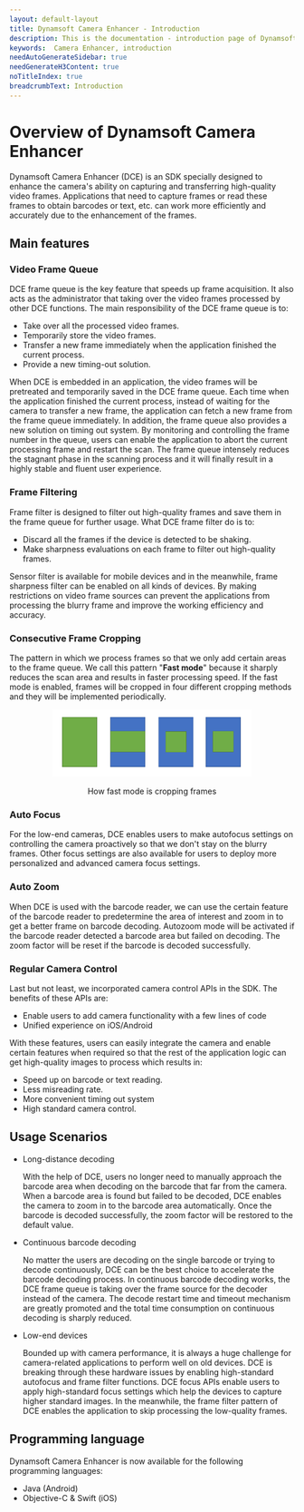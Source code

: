 ```yaml
---
layout: default-layout
title: Dynamsoft Camera Enhancer - Introduction
description: This is the documentation - introduction page of Dynamsoft Camera Enhancer.
keywords:  Camera Enhancer, introduction
needAutoGenerateSidebar: true
needGenerateH3Content: true
noTitleIndex: true
breadcrumbText: Introduction
---
```


# Overview of Dynamsoft Camera Enhancer

Dynamsoft Camera Enhancer (DCE) is an SDK specially designed to enhance the camera's ability on capturing and transferring high-quality video frames. Applications that need to capture frames or read these frames to obtain barcodes or text, etc. can work more efficiently and accurately due to the enhancement of the frames.

## Main features

### **Video Frame Queue**

DCE frame queue is the key feature that speeds up frame acquisition. It also acts as the administrator that taking over the video frames processed by other DCE functions. The main responsibility of the DCE frame queue is to:

- Take over all the processed video frames.
- Temporarily store the video frames.
- Transfer a new frame immediately when the application finished the current process.
- Provide a new timing-out solution.

When DCE is embedded in an application, the video frames will be pretreated and temporarily saved in the DCE frame queue. Each time when the application finished the current process, instead of waiting for the camera to transfer a new frame, the application can fetch a new frame from the frame queue immediately. In addition, the frame queue also provides a new solution on timing out system. By monitoring and controlling the frame number in the queue, users can enable the application to abort the current processing frame and restart the scan. The frame queue intensely reduces the stagnant phase in the scanning process and it will finally result in a highly stable and fluent user experience.

### **Frame Filtering**

Frame filter is designed to filter out high-quality frames and save them in the frame queue for further usage. What DCE frame filter do is to:

- Discard all the frames if the device is detected to be shaking.
- Make sharpness evaluations on each frame to filter out high-quality frames.

Sensor filter is available for mobile devices and in the meanwhile, frame sharpness filter can be enabled on all kinds of devices. By making restrictions on video frame sources can prevent the applications from processing the blurry frame and improve the working efficiency and accuracy.

### **Consecutive Frame Cropping**

The pattern in which we process frames so that we only add certain areas to the frame queue. We call this pattern "**Fast mode**" because it sharply reduces the scan area and results in faster processing speed. If the fast mode is enabled, frames will be cropped in four different cropping methods and they will be implemented periodically.

<div align="center">
    <p><img src="overview/assets/Fast-mode.png" width="70%" alt="Fast-mode"></p>
    <p>How fast mode is cropping frames</p>
</div>

### **Auto Focus**

For the low-end cameras, DCE enables users to make autofocus settings on controlling the camera proactively so that we don't stay on the blurry frames. Other focus settings are also available for users to deploy more personalized and advanced camera focus settings.

### **Auto Zoom**

When DCE is used with the barcode reader, we can use the certain feature of the barcode reader to predetermine the area of interest and zoom in to get a better frame on barcode decoding. Autozoom mode will be activated if the barcode reader detected a barcode area but failed on decoding. The zoom factor will be reset if the barcode is decoded successfully.

### **Regular Camera Control**

Last but not least, we incorporated camera control APIs in the SDK. The benefits of these APIs are:
- Enable users to add camera functionality with a few lines of code
- Unified experience on iOS/Android

With these features, users can easily integrate the camera and enable certain features when required so that the rest of the application logic can get high-quality images to process which results in:

- Speed up on barcode or text reading.
- Less misreading rate.
- More convenient timing out system
- High standard camera control.

## Usage Scenarios

- Long-distance decoding

    With the help of DCE, users no longer need to manually approach the barcode area when decoding on the barcode that far from the camera. When a barcode area is found but failed to be decoded, DCE enables the camera to zoom in to the barcode area automatically. Once the barcode is decoded successfully, the zoom factor will be restored to the default value.

- Continuous barcode decoding

    No matter the users are decoding on the single barcode or trying to decode continuously, DCE can be the best choice to accelerate the barcode decoding process. In continuous barcode decoding works, the DCE frame queue is taking over the frame source for the decoder instead of the camera. The decode restart time and timeout mechanism are greatly promoted and the total time consumption on continuous decoding is sharply reduced.

- Low-end devices

    Bounded up with camera performance, it is always a huge challenge for camera-related applications to perform well on old devices. DCE is breaking through these hardware issues by enabling high-standard autofocus and frame filter functions. DCE focus APIs enable users to apply high-standard focus settings which help the devices to capture higher standard images. In the meanwhile, the frame filter pattern of DCE enables the application to skip processing the low-quality frames.

## Programming language

Dynamsoft Camera Enhancer is now available for the following programming languages:

- Java (Android)
- Objective-C & Swift (iOS)
